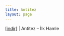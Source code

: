```yaml
---
title: Antitez
layout: page
---
```

<a href="https://cloud.mail.ru/public/76116026a69c/Antitez%20-%20Ilk%20Hamle" target="_blank">[indir]</a> | Antitez &#8211; İlk Hamle